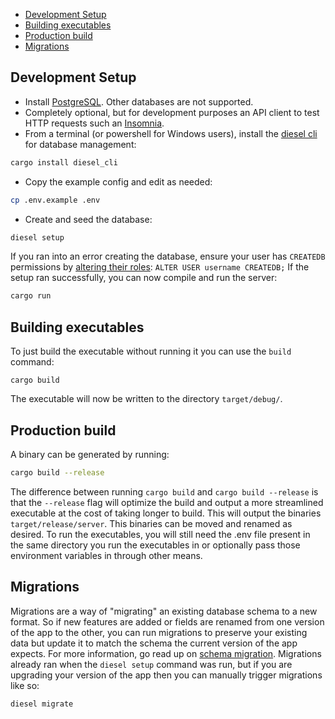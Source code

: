 <!-- Table of contents can be re-generated by running `npx doctoc README.md` -->
<!-- START doctoc generated TOC please keep comment here to allow auto update -->
<!-- DON'T EDIT THIS SECTION, INSTEAD RE-RUN doctoc TO UPDATE -->

- [Development Setup](#development-setup)
- [Building executables](#building-executables)
- [Production build](#production-build)
- [Migrations](#migrations)

<!-- END doctoc generated TOC please keep comment here to allow auto update -->

## Development Setup

- Install [PostgreSQL](https://www.postgresql.org/). Other databases are not supported.
- Completely optional, but for development purposes an API client to test HTTP requests such an [Insomnia](https://insomnia.rest/download).
- From a terminal (or powershell for Windows users), install the [diesel cli](https://diesel.rs/guides/getting-started.html#installing-diesel-cli) for database management:

```sh
cargo install diesel_cli
```

- Copy the example config and edit as needed:

```sh
cp .env.example .env
```

- Create and seed the database:

```sh
diesel setup
```

If you ran into an error creating the database, ensure your user has `CREATEDB` permissions by [altering their roles](https://www.postgresql.org/docs/current/sql-alteruser.html): `ALTER USER username CREATEDB;`
If the setup ran successfully, you can now compile and run the server:

```sh
cargo run
```

## Building executables

To just build the executable without running it you can use the `build` command:
```build
cargo build
```

The executable will now be written to the directory `target/debug/`.


## Production build

A binary can be generated by running:

```sh
cargo build --release
```

The difference between running `cargo build` and `cargo build --release` is that the `--release` flag will optimize the build and output a more streamlined executable at the cost of taking longer to build.
This will output the binaries `target/release/server`.
This binaries can be moved and renamed as desired.
To run the executables, you will still need the .env file present in the same directory you run the executables in or optionally pass those environment variables in through other means.

## Migrations

Migrations are a way of "migrating" an existing database schema to a new format.
So if new features are added or fields are renamed from one version of the app to the other, you can run migrations to preserve your existing data but update it to match the schema the current version of the app expects. For more information, go read up on [schema migration](https://en.wikipedia.org/wiki/Schema_migration).
Migrations already ran when the `diesel setup` command was run, but if you are upgrading your version of the app then you can manually trigger migrations like so:

```sh
diesel migrate
```

